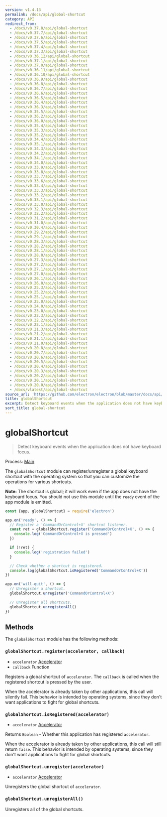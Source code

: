 ```yaml
---
version: v1.4.13
permalink: /docs/api/global-shortcut
category: API
redirect_from:
  - /docs/v0.37.8/api/global-shortcut
  - /docs/v0.37.7/api/global-shortcut
  - /docs/v0.37.6/api/global-shortcut
  - /docs/v0.37.5/api/global-shortcut
  - /docs/v0.37.4/api/global-shortcut
  - /docs/v0.37.3/api/global-shortcut
  - /docs/v0.36.12/api/global-shortcut
  - /docs/v0.37.1/api/global-shortcut
  - /docs/v0.37.0/api/global-shortcut
  - /docs/v0.36.11/api/global-shortcut
  - /docs/v0.36.10/api/global-shortcut
  - /docs/v0.36.9/api/global-shortcut
  - /docs/v0.36.8/api/global-shortcut
  - /docs/v0.36.7/api/global-shortcut
  - /docs/v0.36.6/api/global-shortcut
  - /docs/v0.36.5/api/global-shortcut
  - /docs/v0.36.4/api/global-shortcut
  - /docs/v0.36.3/api/global-shortcut
  - /docs/v0.35.5/api/global-shortcut
  - /docs/v0.36.2/api/global-shortcut
  - /docs/v0.36.0/api/global-shortcut
  - /docs/v0.35.4/api/global-shortcut
  - /docs/v0.35.3/api/global-shortcut
  - /docs/v0.35.2/api/global-shortcut
  - /docs/v0.34.4/api/global-shortcut
  - /docs/v0.35.1/api/global-shortcut
  - /docs/v0.34.3/api/global-shortcut
  - /docs/v0.34.2/api/global-shortcut
  - /docs/v0.34.1/api/global-shortcut
  - /docs/v0.34.0/api/global-shortcut
  - /docs/v0.33.9/api/global-shortcut
  - /docs/v0.33.8/api/global-shortcut
  - /docs/v0.33.7/api/global-shortcut
  - /docs/v0.33.6/api/global-shortcut
  - /docs/v0.33.4/api/global-shortcut
  - /docs/v0.33.3/api/global-shortcut
  - /docs/v0.33.2/api/global-shortcut
  - /docs/v0.33.1/api/global-shortcut
  - /docs/v0.33.0/api/global-shortcut
  - /docs/v0.32.3/api/global-shortcut
  - /docs/v0.32.2/api/global-shortcut
  - /docs/v0.31.2/api/global-shortcut
  - /docs/v0.31.0/api/global-shortcut
  - /docs/v0.30.4/api/global-shortcut
  - /docs/v0.29.2/api/global-shortcut
  - /docs/v0.29.1/api/global-shortcut
  - /docs/v0.28.3/api/global-shortcut
  - /docs/v0.28.2/api/global-shortcut
  - /docs/v0.28.1/api/global-shortcut
  - /docs/v0.28.0/api/global-shortcut
  - /docs/v0.27.3/api/global-shortcut
  - /docs/v0.27.2/api/global-shortcut
  - /docs/v0.27.1/api/global-shortcut
  - /docs/v0.27.0/api/global-shortcut
  - /docs/v0.26.1/api/global-shortcut
  - /docs/v0.26.0/api/global-shortcut
  - /docs/v0.25.3/api/global-shortcut
  - /docs/v0.25.2/api/global-shortcut
  - /docs/v0.25.1/api/global-shortcut
  - /docs/v0.25.0/api/global-shortcut
  - /docs/v0.24.0/api/global-shortcut
  - /docs/v0.23.0/api/global-shortcut
  - /docs/v0.22.3/api/global-shortcut
  - /docs/v0.22.2/api/global-shortcut
  - /docs/v0.22.1/api/global-shortcut
  - /docs/v0.21.3/api/global-shortcut
  - /docs/v0.21.2/api/global-shortcut
  - /docs/v0.21.1/api/global-shortcut
  - /docs/v0.21.0/api/global-shortcut
  - /docs/v0.20.8/api/global-shortcut
  - /docs/v0.20.7/api/global-shortcut
  - /docs/v0.20.6/api/global-shortcut
  - /docs/v0.20.5/api/global-shortcut
  - /docs/v0.20.4/api/global-shortcut
  - /docs/v0.20.3/api/global-shortcut
  - /docs/v0.20.2/api/global-shortcut
  - /docs/v0.20.1/api/global-shortcut
  - /docs/v0.20.0/api/global-shortcut
  - /docs/vlatest/api/global-shortcut
source_url: 'https://github.com/electron/electron/blob/master/docs/api/global-shortcut.md'
title: globalShortcut
excerpt: Detect keyboard events when the application does not have keyboard focus.
sort_title: global-shortcut
---
```

# globalShortcut

> Detect keyboard events when the application does not have keyboard focus.

Process: [Main]({{site.baseurl}}/docs/tutorial/quick-start#main-process)

The `globalShortcut` module can register/unregister a global keyboard shortcut with the operating system so that you can customize the operations for various shortcuts.

**Note:** The shortcut is global; it will work even if the app does not have the keyboard focus. You should not use this module until the `ready` event of the app module is emitted.

```javascript
const {app, globalShortcut} = require('electron')

app.on('ready', () => {
  // Register a 'CommandOrControl+X' shortcut listener.
  const ret = globalShortcut.register('CommandOrControl+X', () => {
    console.log('CommandOrControl+X is pressed')
  })

  if (!ret) {
    console.log('registration failed')
  }

  // Check whether a shortcut is registered.
  console.log(globalShortcut.isRegistered('CommandOrControl+X'))
})

app.on('will-quit', () => {
  // Unregister a shortcut.
  globalShortcut.unregister('CommandOrControl+X')

  // Unregister all shortcuts.
  globalShortcut.unregisterAll()
})
```

## Methods

The `globalShortcut` module has the following methods:

### `globalShortcut.register(accelerator, callback)`

*   `accelerator` [Accelerator]({{site.baseurl}}/docs/api/accelerator)
*   `callback` Function

Registers a global shortcut of `accelerator`. The `callback` is called when the registered shortcut is pressed by the user.

When the accelerator is already taken by other applications, this call will silently fail. This behavior is intended by operating systems, since they don't want applications to fight for global shortcuts.

### `globalShortcut.isRegistered(accelerator)`

*   `accelerator` [Accelerator]({{site.baseurl}}/docs/api/accelerator)

Returns `Boolean` - Whether this application has registered `accelerator`.

When the accelerator is already taken by other applications, this call will still return `false`. This behavior is intended by operating systems, since they don't want applications to fight for global shortcuts.

### `globalShortcut.unregister(accelerator)`

*   `accelerator` [Accelerator]({{site.baseurl}}/docs/api/accelerator)

Unregisters the global shortcut of `accelerator`.

### `globalShortcut.unregisterAll()`

Unregisters all of the global shortcuts.
